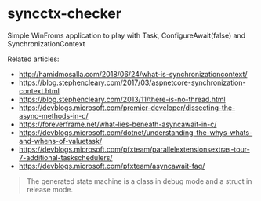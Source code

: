 # syncctx-checker
Simple WinFroms application to play with Task, ConfigureAwait(false) and SynchronizationContext

Related articles:
- http://hamidmosalla.com/2018/06/24/what-is-synchronizationcontext/
- https://blog.stephencleary.com/2017/03/aspnetcore-synchronization-context.html
- https://blog.stephencleary.com/2013/11/there-is-no-thread.html
- https://devblogs.microsoft.com/premier-developer/dissecting-the-async-methods-in-c/
- https://foreverframe.net/what-lies-beneath-asyncawait-in-c/
- https://devblogs.microsoft.com/dotnet/understanding-the-whys-whats-and-whens-of-valuetask/
- https://devblogs.microsoft.com/pfxteam/parallelextensionsextras-tour-7-additional-taskschedulers/
- https://devblogs.microsoft.com/pfxteam/asyncawait-faq/

>The generated state machine is a class in debug mode and a struct in release mode.
